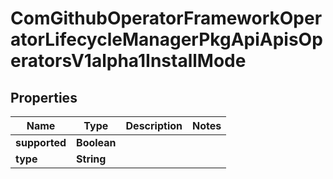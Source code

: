 
# ComGithubOperatorFrameworkOperatorLifecycleManagerPkgApiApisOperatorsV1alpha1InstallMode

## Properties
Name | Type | Description | Notes
------------ | ------------- | ------------- | -------------
**supported** | **Boolean** |  | 
**type** | **String** |  | 



